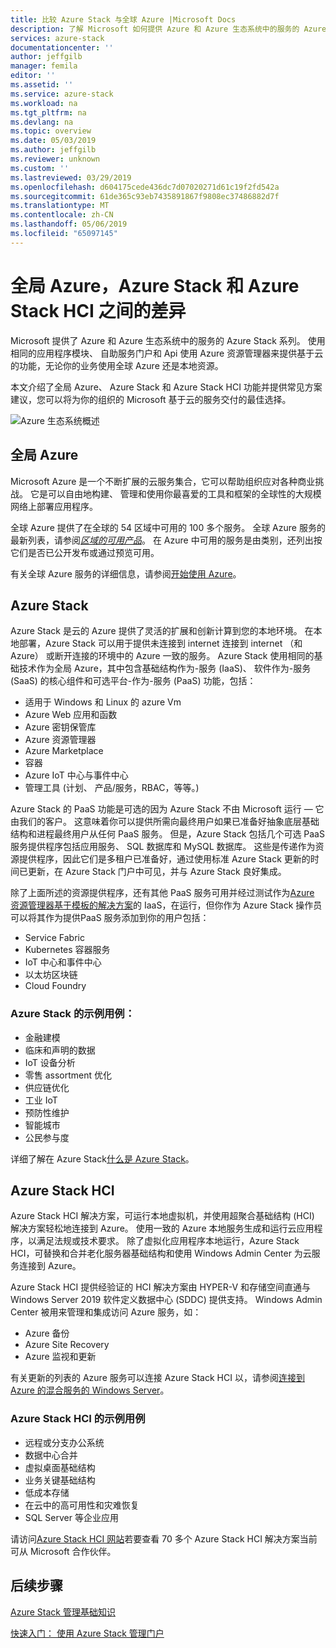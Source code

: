 ```yaml
---
title: 比较 Azure Stack 与全球 Azure |Microsoft Docs
description: 了解 Microsoft 如何提供 Azure 和 Azure 生态系统中的服务的 Azure Stack 系列
services: azure-stack
documentationcenter: ''
author: jeffgilb
manager: femila
editor: ''
ms.assetid: ''
ms.service: azure-stack
ms.workload: na
ms.tgt_pltfrm: na
ms.devlang: na
ms.topic: overview
ms.date: 05/03/2019
ms.author: jeffgilb
ms.reviewer: unknown
ms.custom: ''
ms.lastreviewed: 03/29/2019
ms.openlocfilehash: d604175cede436dc7d07020271d61c19f2fd542a
ms.sourcegitcommit: 61de365c93eb7435891867f9808ec37486882d7f
ms.translationtype: MT
ms.contentlocale: zh-CN
ms.lasthandoff: 05/06/2019
ms.locfileid: "65097145"
---
```

# <a name="differences-between-global-azure-azure-stack-and-azure-stack-hci"></a>全局 Azure，Azure Stack 和 Azure Stack HCI 之间的差异

Microsoft 提供了 Azure 和 Azure 生态系统中的服务的 Azure Stack 系列。 使用相同的应用程序模块、 自助服务门户和 Api 使用 Azure 资源管理器来提供基于云的功能，无论你的业务使用全球 Azure 还是本地资源。

本文介绍了全局 Azure、 Azure Stack 和 Azure Stack HCI 功能并提供常见方案建议，您可以将为你的组织的 Microsoft 基于云的服务交付的最佳选择。

![Azure 生态系统概述](./media/compare-azure-azure-stack/azure-family.png)

## <a name="global-azure"></a>全局 Azure

Microsoft Azure 是一个不断扩展的云服务集合，它可以帮助组织应对各种商业挑战。 它是可以自由地构建、 管理和使用你最喜爱的工具和框架的全球性的大规模网络上部署应用程序。

全球 Azure 提供了在全球的 54 区域中可用的 100 多个服务。 全球 Azure 服务的最新列表，请参阅[*区域的可用产品*](https://azure.microsoft.com/regions/services)。 在 Azure 中可用的服务是由类别，还列出按它们是否已公开发布或通过预览可用。

有关全球 Azure 服务的详细信息，请参阅[开始使用 Azure](https://docs.microsoft.com/azure/#pivot=get-started&panel=get-started1)。

## <a name="azure-stack"></a>Azure Stack

Azure Stack 是云的 Azure 提供了灵活的扩展和创新计算到您的本地环境。 在本地部署，Azure Stack 可以用于提供未连接到 internet 连接到 internet （和 Azure） 或断开连接的环境中的 Azure 一致的服务。 Azure Stack 使用相同的基础技术作为全局 Azure，其中包含基础结构作为-服务 (IaaS)、 软件作为-服务 (SaaS) 的核心组件和可选平台-作为-服务 (PaaS) 功能，包括：

- 适用于 Windows 和 Linux 的 azure Vm
- Azure Web 应用和函数
- Azure 密钥保管库
- Azure 资源管理器
- Azure Marketplace
- 容器
- Azure IoT 中心与事件中心
- 管理工具 (计划、 产品/服务，RBAC，等等。)

Azure Stack 的 PaaS 功能是可选的因为 Azure Stack 不由 Microsoft 运行 — 它由我们的客户。 这意味着你可以提供所需向最终用户如果已准备好抽象底层基础结构和进程最终用户从任何 PaaS 服务。 但是，Azure Stack 包括几个可选 PaaS 服务提供程序包括应用服务、 SQL 数据库和 MySQL 数据库。 这些是传递作为资源提供程序，因此它们是多租户已准备好，通过使用标准 Azure Stack 更新的时间已更新，在 Azure Stack 门户中可见，并与 Azure Stack 良好集成。

除了上面所述的资源提供程序，还有其他 PaaS 服务可用并经过测试作为[Azure 资源管理器基于模板的解决方案](https://github.com/Azure/AzureStack-QuickStart-Templates)的 IaaS，在运行，但你作为 Azure Stack 操作员可以将其作为提供PaaS 服务添加到你的用户包括：

- Service Fabric
- Kubernetes 容器服务
- IoT 中心和事件中心
- 以太坊区块链
- Cloud Foundry

### <a name="example-use-cases-for-azure-stack"></a>Azure Stack 的示例用例：

- 金融建模
- 临床和声明的数据
- IoT 设备分析
- 零售 assortment 优化
- 供应链优化
- 工业 IoT
- 预防性维护
- 智能城市
- 公民参与度

详细了解在 Azure Stack[什么是 Azure Stack](azure-stack-overview.md)。

## <a name="azure-stack-hci"></a>Azure Stack HCI 

Azure Stack HCI 解决方案，可运行本地虚拟机，并使用超聚合基础结构 (HCI) 解决方案轻松地连接到 Azure。 使用一致的 Azure 本地服务生成和运行云应用程序，以满足法规或技术要求。 除了虚拟化应用程序本地运行，Azure Stack HCI，可替换和合并老化服务器基础结构和使用 Windows Admin Center 为云服务连接到 Azure。

Azure Stack HCI 提供经验证的 HCI 解决方案由 HYPER-V 和存储空间直通与 Windows Server 2019 软件定义数据中心 (SDDC) 提供支持。 Windows Admin Center 被用来管理和集成访问 Azure 服务，如：

- Azure 备份
- Azure Site Recovery
- Azure 监视和更新

有关更新的列表的 Azure 服务可以连接 Azure Stack HCI 以，请参阅[连接到 Azure 的混合服务的 Windows Server](https://docs.microsoft.com/windows-server/azure-hybrid-services/index)。

### <a name="example-use-cases-for-azure-stack-hci"></a>Azure Stack HCI 的示例用例
- 远程或分支办公系统
- 数据中心合并
- 虚拟桌面基础结构
- 业务关键基础结构
- 低成本存储
- 在云中的高可用性和灾难恢复
- SQL Server 等企业应用

请访问[Azure Stack HCI 网站](https://azure.microsoft.com/overview/azure-stack/hci/)若要查看 70 多个 Azure Stack HCI 解决方案当前可从 Microsoft 合作伙伴。

## <a name="next-steps"></a>后续步骤

[Azure Stack 管理基础知识](azure-stack-manage-basics.md)

[快速入门： 使用 Azure Stack 管理门户](azure-stack-manage-portals.md)

